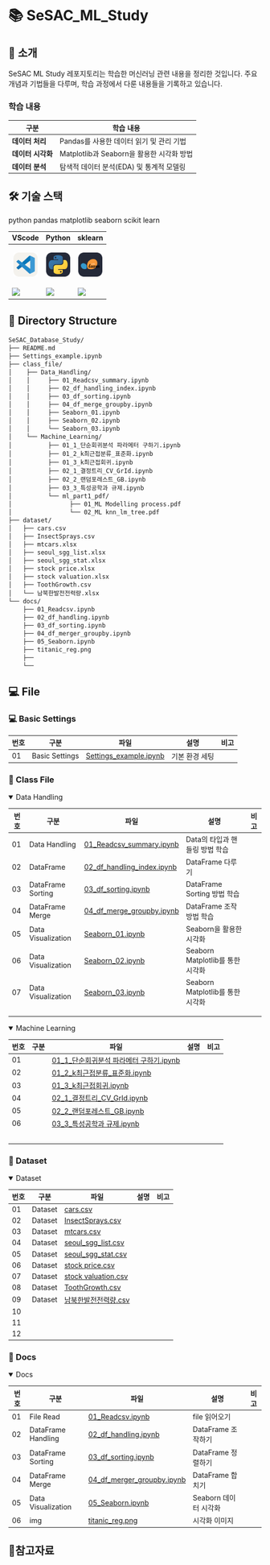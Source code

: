 # 📚 SeSAC_ML_Study

## 📖 소개

SeSAC ML Study 레포지토리는 학습한 머신러닝 관련 내용을 정리한 것입니다. 주요 개념과 기법들을 다루며, 학습 과정에서 다룬 내용들을 기록하고 있습니다.

### 학습 내용

|구분|학습 내용|
|--|--|
|**데이터 처리**|Pandas를 사용한 데이터 읽기 및 관리 기법|
|**데이터 시각화**|Matplotlib과 Seaborn을 활용한 시각화 방법|
|**데이터 분석**|탐색적 데이터 분석(EDA) 및 통계적 모델링|

## 🛠️ 기술 스택
python
pandas
matplotlib
seaborn
scikit learn

|<center>VScode</center>|<center>Python</center>|<center>sklearn</center>|
|--|--|--|
|<p align="center"><img alt="vscode" src="./icons/VSCode-Light.svg" width="48"></p>|<p align="center"><img alt="html" src="./icons/Python-Dark.svg" width="48"></p>|<p align="center"><img alt="html" src="./icons/ScikitLearn-Dark.svg" width="48"></p>|
|<img src="https://img.shields.io/badge/visual studio code-007ACC?style=for-the-badge&logo=visualstudiocode&logoColor=white">|<img src="https://img.shields.io/badge/Python-3776AB?style=for-the-badge&logo=python&logoColor=white">|<img src="https://img.shields.io/badge/scikit--learn-%23F7931E.svg?style=for-the-badge&logo=scikit-learn&logoColor=white">

## 📂 Directory Structure

```plaintext
SeSAC_Database_Study/
├── README.md 
├── Settings_example.ipynb
├── class_file/
│    ├── Data_Handling/
│    │     ├── 01_Readcsv_summary.ipynb
│    │     ├── 02_df_handling_index.ipynb
│    │     ├── 03_df_sorting.ipynb
│    │     ├── 04_df_merge_groupby.ipynb
│    │     ├── Seaborn_01.ipynb
│    │     ├── Seaborn_02.ipynb
│    │     └── Seaborn_03.ipynb
│    └── Machine_Learning/
│          ├── 01_1_단순회귀분석 파라메터 구하기.ipynb
│          ├── 01_2_k최근접분류_표준화.ipynb
│          ├── 01_3_k최근접회귀.ipynb
│          ├── 02_1_결정트리_CV_GrId.ipynb
│          ├── 02_2_랜덤포레스트_GB.ipynb
│          ├── 03_3_특성공학과 규제.ipynb
│          └── ml_part1_pdf/
│                ├── 01_ML Modelling process.pdf
│                └── 02_ML knn_lm_tree.pdf
├── dataset/
│   ├── cars.csv
│   ├── InsectSprays.csv
│   ├── mtcars.xlsx
│   ├── seoul_sgg_list.xlsx
│   ├── seoul_sgg_stat.xlsx
│   ├── stock price.xlsx
│   ├── stock valuation.xlsx
│   ├── ToothGrowth.csv
│   └── 남북한발전전력량.xlsx
└── docs/
    ├── 01_Readcsv.ipynb
    ├── 02_df_handling.ipynb
    ├── 03_df_sorting.ipynb
    ├── 04_df_merger_groupby.ipynb
    ├── 05_Seaborn.ipynb
    ├── titanic_reg.png
    ├──   
    └── 

```

## 💻 File

### 💻 Basic Settings
|번호|구분|파일|설명|비고|
|--|--|--|--|--|
|01|Basic Settings|[Settings_example.ipynb](./Settings_example.ipynb)|기본 환경 세팅||

### 📝 Class File
<details open>
<summary> Data Handling </summary>

|번호|구분|파일|설명|비고|
|--|--|--|--|--|
|01|Data Handling|[01_Readcsv_summary.ipynb](./class_file/01_Readcsv_summary.ipynb)|Data의 타입과 핸들링 방법 학습||
|02|DataFrame|[02_df_handling_index.ipynb](./class_file/02_df_handling_index.ipynb)|DataFrame 다루기||
|03|DataFrame Sorting|[03_df_sorting.ipynb](./class_file/03_df_sorting.ipynb)|DataFrame Sorting 방법 학습||
|04|DataFrame Merge|[04_df_merge_groupby.ipynb](./class_file/04_df_merge_groupby.ipynb)|DataFrame 조작 방법 학습||
|05|Data Visualization|[Seaborn_01.ipynb](./class_file/Seaborn_01.ipynb)|Seaborn을 활용한 시각화||
|06|Data Visualization|[Seaborn_02.ipynb](./class_file/Seaborn_02.ipynb)|Seaborn Matplotlib를 통한 시각화||
|07|Data Visualization|[Seaborn_03.ipynb](./class_file/Seaborn_03.ipynb)|Seaborn Matplotlib를 통한 시각화||
||||||
||||||
||||||

</details>

<details open>
<summary> Machine Learning </summary>

|번호|구분|파일|설명|비고|
|--|--|--|--|--|
|01||[01_1_단순회귀분석 파라메터 구하기.ipynb](./class_file/Machine_Learning/01_1_단순회귀분석%20파라메터%20구하기.ipynb)|||
|02||[01_2_k최근접분류_표준화.ipynb](./class_file/Machine_Learning/01_2_k최근접분류_표준화.ipynb)|||
|03||[01_3_k최근접회귀.ipynb](./class_file/Machine_Learning/01_3_k최근접회귀.ipynb)|||
|04||[02_1_결정트리_CV_GrId.ipynb](./class_file/Machine_Learning/02_1_결정트리_CV_GrId.ipynb)|||
|05||[02_2_랜덤포레스트_GB.ipynb](./class_file/Machine_Learning/02_2_랜덤포레스트_GB.ipynb)|||
|06||[03_3_특성공학과 규제.ipynb](./class_file/Machine_Learning/03_3_특성공학과%20규제.ipynb)|||
||||||
||||||
||||||
||||||
||||||

### 💾 Dataset

<details open>
<summary> Dataset </summary>

|번호|구분|파일|설명|비고|
|--|--|--|--|--|
|01|Dataset|[cars.csv](./dataset/cars.csv)|||
|02|Dataset|[InsectSprays.csv](./dataset/InsectSprays.csv)|||
|03|Dataset|[mtcars.csv](./dataset/mtcars.csv)|||
|04|Dataset|[seoul_sgg_list.csv](./dataset/seoul_sgg_list.csv)|||
|05|Dataset|[seoul_sgg_stat.csv](./dataset/seoul_sgg_stat.csv)|||
|06|Dataset|[stock price.csv](./dataset/stock%price.csv)|||
|07|Dataset|[stock valuation.csv](./dataset/stock%valuation.csv)|||
|08|Dataset|[ToothGrowth.csv](./dataset/ToothGrowth.csv)|||
|09|Dataset|[남북한발전전력량.csv](./dataset/남북한발전전력량.csv)|||
|10|||||
|11|||||
|12|||||

</details>

### 📄 Docs
<details open>
<summary> Docs</summary>

|번호|구분|파일|설명|비고|
|--|--|--|--|--|
|01|File Read|[01_Readcsv.ipynb](./docs/01_Readcsv.ipynb)|file 읽어오기||
|02|DataFrame Handling|[02_df_handling.ipynb](./docs/02_df_handling.ipynb)|DataFrame 조작하기||
|03|DataFrame Sorting|[03_df_sorting.ipynb](./docs/03_df_sorting.ipynb)|DataFrame 정렬하기||
|04|DataFrame Merge|[04_df_merger_groupby.ipynb](./docs/04_df_merger_groupby.ipynb)|DataFrame 합치기||
|05|Data Visualization|[05_Seaborn.ipynb](./docs/05_Seaborn.ipynb)|Seaborn 데이터 시각화||
|06|img|[titanic_reg.png](./docs/titanic_reg.png)|시각화 이미지||

</details>

## 📝참고자료
